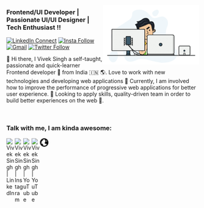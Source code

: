 
<a target="_blank" href="https://tiny.cc/rupeshjs"><img width="250" align="right"
        src="https://raw.githubusercontent.com/viveksinghup/viveksinghup/main/dev.gif"></a>

### Frontend/UI Developer | Passionate UI/UI Designer | Tech Enthusiast  !!

[![LinkedIn
Connect](https://img.shields.io/badge/%20-Connect-black?color=14171A&labelColor=212121&logo=linkedin&logoColor=ffcc80)][linkedin]
[![Insta
Follow](https://img.shields.io/badge/%20-Follow-black?color=14171A&labelColor=d81b60&logo=instagram&logoColor=ffffff)][instagram]
[![Gmail](https://img.shields.io/badge/%20-Send%20Mail-black?color=14171A&labelColor=ef5350&logo=gmail&logoColor=ffffff)](mailto:viveksinghup.singh@gmail.com?subject=From%20GitHub&cc=viveksinghup.singh@gmail.com&body=Hi,%20there.%20Found%20you%20from%20GitHub.)
[![Twitter
Follow](https://img.shields.io/badge/dynamic/json.svg?color=14171A&labelColor=37474f&logo=twitter&logoColor=4fc3f7&label=&query=%24[0].followers_count&url=https%3A%2F%2Fcdn.syndication.twimg.com%2Fwidgets%2Ffollowbutton%2Finfo.json%3Fscreen_names%3DLakshmanGope&suffix=%20Followers)][twitter]

👋 Hi there, I Vivek Singh a self-taught, passionate and quick-learner Frontend developer 🚀 from India 🇮🇳 🌎. Love to work with new technologies and developing web applications 🔭 Currently, I am involved how to improve the performance of progressive web applications for better user experience. 🌱 Looking to apply skills, quality-driven team in order to build better experiences on the web 🚀.

<br />

### Talk with me, I am kinda awesome:

[<img align="left" alt="Vivek Singh | LinkedIn" width="22px"
    src="https://cdn.jsdelivr.net/npm/simple-icons@v3/icons/linkedin.svg" />][linkedin]
[<img align="left" alt="Vivek Singh | Instagram" width="22px"
    src="https://cdn.jsdelivr.net/npm/simple-icons@v3/icons/instagram.svg" />][instagram]
[<img align="left" alt="Vivek Singh | YouTube" width="22px"
    src="https://cdn.jsdelivr.net/npm/simple-icons@v3/icons/facebook.svg" />][facebook]
[<img align="left" alt="Vivek Singh | YouTube" width="22px"
    src="https://cdn.jsdelivr.net/npm/simple-icons@v3/icons/twitter.svg" />][twitter]
[<img align="left" alt="Vivek Singh" width="22px"
    src="https://raw.githubusercontent.com/iconic/open-iconic/master/svg/globe.svg" />][website]

<br />

[linkedin]: https://www.linkedin.com/in/viveksinghup/
[instagram]: https://www.instagram.com/viveksinghup
[facebook]: https://www.facebook.com/vivekamethi/
[twitter]: https://twitter.com/viveksinghup
[website]: http://viveksinghup.herokuapp.com/
